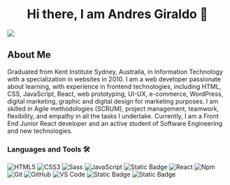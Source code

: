<div align="center">
<h1 align="center">Hi there, I am Andres Giraldo 👋</h1>
</div>

<img src="https://dualconnection.com.co/wp-content/uploads/2024/07/banner-git.jpg">

## About Me

Graduated from Kent Institute Sydney, Australia, in Information Technology with a specialization in websites in 2010. I am a web developer passionate about learning, with experience in frontend technologies, including HTML, CSS, JavaScript, React, web prototyping, UI-UX, e-commerce, WordPress, digital marketing, graphic and digital design for marketing purposes. I am skilled in Agile methodologies (SCRUM), project management, teamwork, flexibility, and empathy in all the tasks I undertake. Currently, I am a Front End Junior React developer and an active student of Software Engineering and new technologies.

### Languages and Tools 🛠 



![HTML5](https://img.shields.io/badge/-HTML5-%23E44D27?style=flat-square&logo=html5&logoColor=ffffff)
![CSS3](https://img.shields.io/badge/-CSS3-%231572B6?style=flat-square&logo=css3)
![Sass](https://img.shields.io/badge/-Sass-%23CC6699?style=flat-square&logo=sass&logoColor=ffffff)
![JavaScript](https://img.shields.io/badge/-JavaScript-%23F7DF1C?style=flat-square&logo=javascript&logoColor=000000&labelColor=%23F7DF1C&color=%23FFCE5A)
![Static Badge](https://img.shields.io/badge/Typescript-%232F74C0?logo=typescript&logoColor=white)
![React](https://img.shields.io/badge/-React-61DAFB?style=flat-square&logo=react&logoColor=ffffff)
![Npm](https://img.shields.io/badge/-npm-CB3837?style=flat-square&logo=npm)
![Git](https://img.shields.io/badge/-Git-%23F05032?style=flat-square&logo=git&logoColor=%23ffffff)
![GitHub](https://img.shields.io/badge/-GitHub-181717?style=flat-square&logo=github)
![VS Code](http://img.shields.io/badge/-VS%20Code-007ACC?style=flat-square&logo=visual-studio-code&logoColor=ffffff)
![Static Badge](https://img.shields.io/badge/wordpress-%2321759B?logo=wordpress&logoColor=white)
![Static Badge](https://img.shields.io/badge/prestashop-%23DF0067?logo=prestashop&logoColor=white)



<!--
**jag8210/jag8210** is a ✨ _special_ ✨ repository because its `README.md` (this file) appears on your GitHub profile.

Here are some ideas to get you started:

- 🔭 I’m currently working on ...
- 🌱 I’m currently learning ...
- 👯 I’m looking to collaborate on ...
- 🤔 I’m looking for help with ...
- 💬 Ask me about ...
- 📫 How to reach me: ...
- 😄 Pronouns: ...
- ⚡ Fun fact: ...
-->
